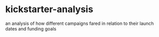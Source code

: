 # kickstarter-analysis
an analysis of how different campaigns fared in relation to their launch dates and funding goals

